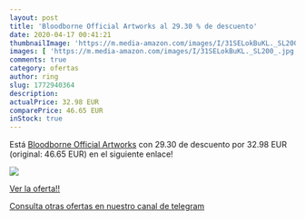 ```yaml
---
layout: post
title: 'Bloodborne Official Artworks al 29.30 % de descuento'
date: 2020-04-17 00:41:21
thumbnailImage: 'https://m.media-amazon.com/images/I/31SELokBuKL._SL200_.jpg'
images: [ 'https://m.media-amazon.com/images/I/31SELokBuKL._SL200_.jpg' ]
comments: true
category: ofertas
author: ring
slug: 1772940364
description:
actualPrice: 32.98 EUR
comparePrice: 46.65 EUR
inStock: true
---
```


Está [Bloodborne Official Artworks](https://www.amazon.com/dp/1772940364/?tag=redken08-20) con 29.30 de descuento por 32.98 EUR (original: 46.65 EUR) en el siguiente enlace!

[![](https://m.media-amazon.com/images/I/31SELokBuKL._SL200_.jpg)](https://www.amazon.com/dp/1772940364/?tag=redken08-20)

[Ver la oferta!!](https://www.amazon.com/dp/1772940364/?tag=redken08-20)

[Consulta otras ofertas en nuestro canal de telegram](https://t.me/s/ofertas25)
